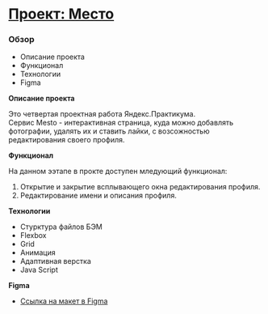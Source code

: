 # [Проект: Место]()

### Обзор

* Описание проекта
* Функционал
* Технологии
* Figma

**Описание проекта**

Это четвертая проектная работа Яндекс.Практикума.  
Сервис Mesto - интерактивная страница, куда можно добавлять фотографии, удалять их и ставить лайки, с возсожностью редактирования своего профиля.

**Функционал**

На данном ээтапе в прокте доступен мледующий функционал:
1. Открытие и закрытие всплывающего окна редактирования профиля.
2. Редактирование имени и описания профиля.

**Технологии**
- Стурктура файлов БЭМ
- Flexbox
- Grid 
- Анимация
- Адаптивная верстка
- Java Script

**Figma**

* [Ссылка на макет в Figma](https://www.figma.com/file/2cn9N9jSkmxD84oJik7xL7/JavaScript.-Sprint-4?node-id=0%3A1)

